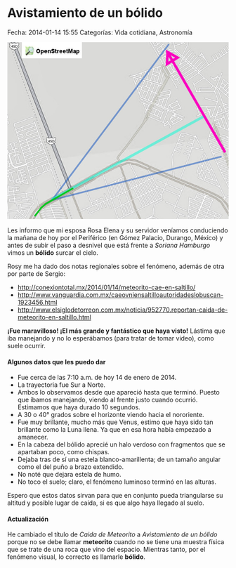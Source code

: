 Avistamiento de un bólido
=========================

Fecha: 2014-01-14 15:55
Categorías: Vida cotidiana, Astronomía

![Diagrama avistamiento del bólido 14 enero 2014](caida-de-meteorito-2014-01-14/diagrama-avistamiento-bolido-2014-01-14.jpg)

Les informo que mi esposa Rosa Elena y su servidor veníamos conduciendo la mañana de hoy por el Periférico (en Gómez Palacio, Durango, México) y antes de subir el paso a desnivel que está frente a _Soriana Hamburgo_ vimos un **bólido** surcar el cielo.

Rosy me ha dado dos notas regionales sobre el fenómeno, además de otra por parte de Sergio:

* <http://conexiontotal.mx/2014/01/14/meteorito-cae-en-saltillo/>
* <http://www.vanguardia.com.mx/caeovniensaltilloautoridadeslobuscan-1923456.html>
* <http://www.elsiglodetorreon.com.mx/noticia/952770.reportan-caida-de-meteorito-en-saltillo.html>

**¡Fue maravilloso! ¡El más grande y fantástico que haya visto!** Lástima que iba manejando y no lo esperábamos (para tratar de tomar video), como suele ocurrir.

<!-- break -->

#### Algunos datos que les puedo dar

* Fue cerca de las 7:10 a.m. de hoy 14 de enero de 2014.
* La trayectoria fue Sur a Norte.
* Ambos lo observamos desde que apareció hasta que terminó. Puesto que íbamos manejando, viendo al frente justo cuando ocurrió. Estimamos que haya durado 10 segundos.
* A 30 o 40° grados sobre el horizonte viendo hacia el nororiente.
* Fue muy brillante, mucho más que Venus, estimo que haya sido tan brillante como la Luna llena. Ya que en esa hora había empezado a amanecer.
* En la cabeza del bólido aprecié un halo verdoso con fragmentos que se apartaban poco, como chispas.
* Dejaba tras de sí una estela blanco-amarillenta; de un tamaño angular como el del puño a brazo extendido.
* No noté que dejara estela de humo.
* No toco el suelo; claro, el fenómeno luminoso terminó en las alturas.

Espero que estos datos sirvan para que en conjunto pueda triangularse su altitud y posible lugar de caída, si es que algo haya llegado al suelo.

#### Actualización

He cambiado el título de _Caida de Meteorito_ a _Avistamiento de un bólido_ porque no se debe llamar **meteorito** cuando no se tiene una muestra física que se trate de una roca que vino del espacio. Mientras tanto, por el fenómeno visual, lo correcto es llamarle **bólido**.
